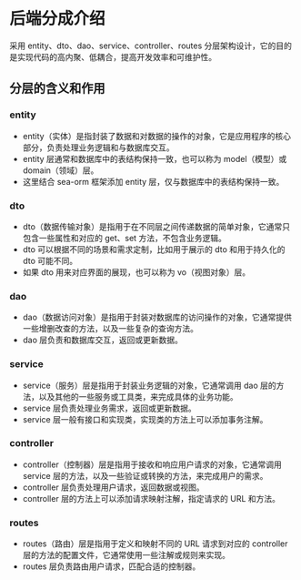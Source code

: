 # 后端分成介绍

采用 entity、dto、dao、service、controller、routes 分层架构设计，它的目的是实现代码的高内聚、低耦合，提高开发效率和可维护性。

## 分层的含义和作用

### entity

- entity（实体）是指封装了数据和对数据的操作的对象，它是应用程序的核心部分，负责处理业务逻辑和与数据库交互。
- entity 层通常和数据库中的表结构保持一致，也可以称为 model（模型）或 domain（领域）层。
- 这里结合 sea-orm 框架添加 entity 层，仅与数据库中的表结构保持一致。

### dto

- dto（数据传输对象）是指用于在不同层之间传递数据的简单对象，它通常只包含一些属性和对应的 get、set 方法，不包含业务逻辑。
- dto 可以根据不同的场景和需求定制，比如用于展示的 dto 和用于持久化的 dto 可能不同。
- 如果 dto 用来对应界面的展现，也可以称为 vo（视图对象）层。

### dao

- dao（数据访问对象）是指用于封装对数据库的访问操作的对象，它通常提供一些增删改查的方法，以及一些复杂的查询方法。
- dao 层负责和数据库交互，返回或更新数据。

### service

- service（服务）层是指用于封装业务逻辑的对象，它通常调用 dao 层的方法，以及其他的一些服务或工具类，来完成具体的业务功能。
- service 层负责处理业务需求，返回或更新数据。
- service 层一般有接口和实现类，实现类的方法上可以添加事务注解。

### controller

- controller（控制器）层是指用于接收和响应用户请求的对象，它通常调用 service 层的方法，以及一些验证或转换的方法，来完成用户的需求。
- controller 层负责处理用户请求，返回数据或视图。
- controller 层的方法上可以添加请求映射注解，指定请求的 URL 和方法。

### routes

- routes（路由）层是指用于定义和映射不同的 URL 请求到对应的 controller 层的方法的配置文件，它通常使用一些注解或规则来实现。
- routes 层负责路由用户请求，匹配合适的控制器。
